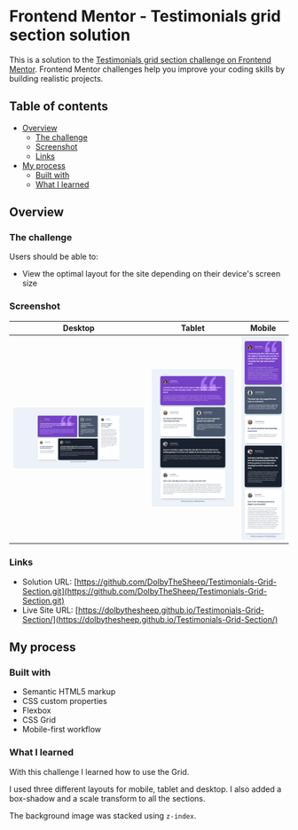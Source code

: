 # Frontend Mentor - Testimonials grid section solution

This is a solution to the [Testimonials grid section challenge on Frontend Mentor](https://www.frontendmentor.io/challenges/testimonials-grid-section-Nnw6J7Un7). Frontend Mentor challenges help you improve your coding skills by building realistic projects. 

## Table of contents

- [Overview](#overview)
  - [The challenge](#the-challenge)
  - [Screenshot](#screenshot)
  - [Links](#links)
- [My process](#my-process)
  - [Built with](#built-with)
  - [What I learned](#what-i-learned)

## Overview

### The challenge

Users should be able to:

- View the optimal layout for the site depending on their device's screen size

### Screenshot

| Desktop                            |  Tablet                          |   Mobile                         |
|------------------------------------|----------------------------------|----------------------------------|
|![Desktop](./screenshot/desktop.png)|![Tablet](./screenshot/tablet.png)|![Mobile](./screenshot/mobile.png)|

### Links

- Solution URL: [https://github.com/DolbyTheSheep/Testimonials-Grid-Section.git](https://github.com/DolbyTheSheep/Testimonials-Grid-Section.git)
- Live Site URL: [https://dolbythesheep.github.io/Testimonials-Grid-Section/](https://dolbythesheep.github.io/Testimonials-Grid-Section/)

## My process

### Built with

- Semantic HTML5 markup
- CSS custom properties
- Flexbox
- CSS Grid
- Mobile-first workflow

### What I learned

With this challenge I learned how to use the Grid.

I used three different layouts for mobile, tablet and desktop.
I also added a box-shadow and a scale transform to all the sections.

The background image was stacked using `z-index`.
